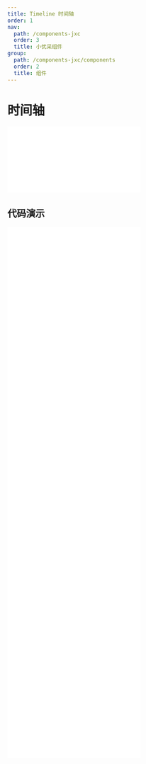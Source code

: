```yaml
---
title: Timeline 时间轴
order: 1
nav:
  path: /components-jxc
  order: 3
  title: 小优采组件
group:
  path: /components-jxc/components
  order: 2
  title: 组件
---
```


# 时间轴

<div>
<embed src="@docs-common/timeline/index.md"></embed>
</div>
        
## 代码演示

<Row gutter=8>

  <Col span=12>
    
  <div class="code-box"><embed src="@abiz-rc-jxc/timeline/demo/basic-timeline-jxc.md"></embed></div>
          
  <div class="code-box"><embed src="@abiz-rc-jxc/timeline/demo/pending-timeline-jxc.md"></embed></div>
          
  <div class="code-box"><embed src="@abiz-rc-jxc/timeline/demo/custom-timeline-jxc.md"></embed></div>
          
  <div class="code-box"><embed src="@abiz-rc-jxc/timeline/demo/label-timeline-jxc.md"></embed></div>
          
  </Col>
          
  <Col span=12>
    
  <div class="code-box"><embed src="@abiz-rc-jxc/timeline/demo/color-timeline-jxc.md"></embed></div>
          
  <div class="code-box"><embed src="@abiz-rc-jxc/timeline/demo/alternate-timeline-jxc.md"></embed></div>
          
  <div class="code-box"><embed src="@abiz-rc-jxc/timeline/demo/right-timeline-jxc.md"></embed></div>
          
  </Col>
          
</Row>
        
<div><embed src="@docs-common/timeline/index-api.md"></embed><div>
